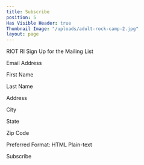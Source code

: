 ```yaml
---
title: Subscribe
position: 5
Has Visible Header: true
Thumbnail Image: "/uploads/adult-rock-camp-2.jpg"
layout: page
---
```


RIOT RI
Sign Up for the Mailing List

Email Address

First Name

Last Name

Address

City

State

Zip Code

Preferred Format: 
HTML
Plain-text

Subscribe